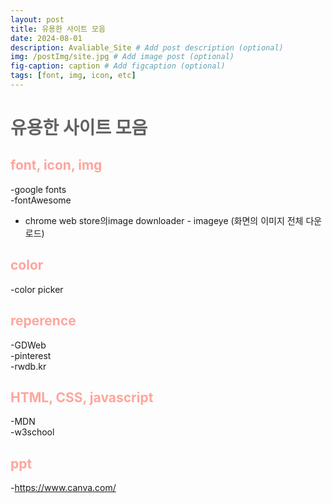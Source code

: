 ```yaml
---
layout: post
title: 유용한 사이트 모음
date: 2024-08-01
description: Avaliable_Site # Add post description (optional)
img: /postImg/site.jpg # Add image post (optional)
fig-caption: caption # Add figcaption (optional)
tags: [font, img, icon, etc]
---
```

# <span style="color:#616161; font-weight:bold;">유용한 사이트 모음 </span>

## <span style="color:#ffa59c; font-weight:bold;">font, icon, img</span>
-google fonts   
-fontAwesome   
- chrome web store의image  downloader - imageye (화면의 이미지 전체 다운로드)

## <span style="color:#ffa59c; font-weight:bold;">color</span>
-color picker

## <span style="color:#ffa59c; font-weight:bold;">reperence</span>
-GDWeb  
-pinterest  
-rwdb.kr  

## <span style="color:#ffa59c; font-weight:bold;">HTML, CSS, javascript</span>
-MDN  
-w3school

## <span style="color:#ffa59c; font-weight:bold;">ppt</span>
-https://www.canva.com/
